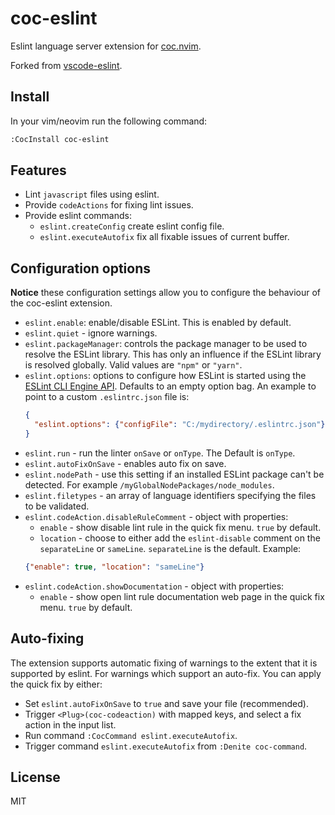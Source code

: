 # coc-eslint

Eslint language server extension for [coc.nvim](https://github.com/neoclide/coc.nvim).

Forked from [vscode-eslint](https://github.com/Microsoft/vscode-eslint).

## Install

In your vim/neovim run the following command:

```sh
:CocInstall coc-eslint
```

## Features

- Lint `javascript` files using eslint.
- Provide `codeActions` for fixing lint issues.
- Provide eslint commands:
  - `eslint.createConfig` create eslint config file.
  - `eslint.executeAutofix` fix all fixable issues of current buffer.

## Configuration options

**Notice** these configuration settings allow you to configure the behaviour of the coc-eslint extension.

- `eslint.enable`: enable/disable ESLint. This is enabled by default.
- `eslint.quiet` - ignore warnings.
- `eslint.packageManager`: controls the package manager to be used to resolve the ESLint library. This has only an influence if the ESLint library is resolved globally. Valid values are `"npm"` or `"yarn"`.
- `eslint.options`: options to configure how ESLint is started using the [ESLint CLI Engine API](http://eslint.org/docs/developer-guide/nodejs-api#cliengine). Defaults to an empty option bag.
  An example to point to a custom `.eslintrc.json` file is:
  ```json
  {
    "eslint.options": {"configFile": "C:/mydirectory/.eslintrc.json"}
  }
  ```
- `eslint.run` - run the linter `onSave` or `onType`. The Default is `onType`.
- `eslint.autoFixOnSave` - enables auto fix on save.
- `eslint.nodePath` - use this setting if an installed ESLint package can't be detected. For example `/myGlobalNodePackages/node_modules`.
- `eslint.filetypes` - an array of language identifiers specifying the files to be validated.
- `eslint.codeAction.disableRuleComment` - object with properties:
  - `enable` - show disable lint rule in the quick fix menu. `true` by default.
  - `location` - choose to either add the `eslint-disable` comment on the `separateLine` or `sameLine`. `separateLine` is the default.
    Example:
  ```json
  {"enable": true, "location": "sameLine"}
  ```
- `eslint.codeAction.showDocumentation` - object with properties:
  - `enable` - show open lint rule documentation web page in the quick fix menu. `true` by default.

## Auto-fixing

The extension supports automatic fixing of warnings to the extent that it is supported by eslint.
For warnings which support an auto-fix. You can apply the quick fix by either:

- Set `eslint.autoFixOnSave` to `true` and save your file (recommended).
- Trigger `<Plug>(coc-codeaction)` with mapped keys, and select a fix action in the input list.
- Run command `:CocCommand eslint.executeAutofix`.
- Trigger command `eslint.executeAutofix` from `:Denite coc-command`.

## License

MIT

